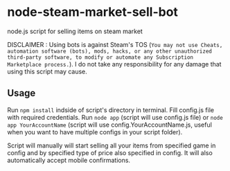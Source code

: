 # node-steam-market-sell-bot
node.js script for selling items on steam market

DISCLAIMER : Using bots is against Steam's TOS (```You may not use Cheats, automation software (bots), mods, hacks, or any other unauthorized third-party software, to modify or automate any Subscription Marketplace process.```). I do not take any responsibility for any damage that using this script may cause.

## Usage
Run ```npm install``` indside of script's directory in terminal.
Fill config.js file with required credentials. 
Run ```node app``` (script will use config.js file) or ```node app YourAccountName``` (script will use config.YourAccountName.js, useful when you want to have multiple configs in your script folder).

Script will manually will start selling all your items from specified game in config and by specified type of price also specified in config. It will also automatically accept mobile confirmations.